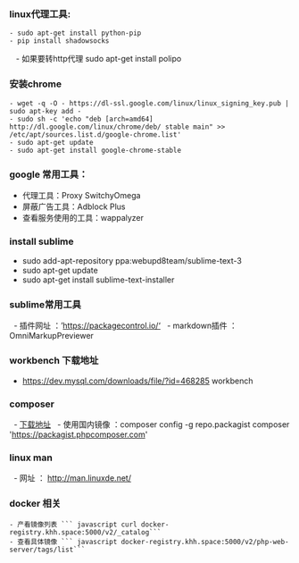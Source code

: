 
### linux代理工具:

    - sudo apt-get install python-pip
    - pip install shadowsocks
    - 如果要转http代理 sudo apt-get install polipo

### 安装chrome

    - wget -q -O - https://dl-ssl.google.com/linux/linux_signing_key.pub | sudo apt-key add -
    - sudo sh -c 'echo "deb [arch=amd64] http://dl.google.com/linux/chrome/deb/ stable main" >> /etc/apt/sources.list.d/google-chrome.list'
    - sudo apt-get update
    - sudo apt-get install google-chrome-stable

### google 常用工具：

   - 代理工具：Proxy SwitchyOmega
   - 屏蔽广告工具：Adblock Plus
   - 查看服务使用的工具：wappalyzer

### install sublime

   - sudo add-apt-repository ppa:webupd8team/sublime-text-3
   - sudo apt-get update
   - sudo apt-get install sublime-text-installer

### sublime常用工具

   - 插件网址 ：’https://packagecontrol.io/‘
   - markdown插件 ：OmniMarkupPreviewer

### workbench 下载地址

   - https://dev.mysql.com/downloads/file/?id=468285 workbench

### composer

   - [下载地址](https://getcomposer.org/download/)
   - 使用国内镜像 ：composer config -g repo.packagist composer 'https://packagist.phpcomposer.com'

### linux man

   - 网址 ： http://man.linuxde.net/

### docker 相关

    - 产看镜像列表 ``` javascript curl docker-registry.khh.space:5000/v2/_catalog```
    - 查看具体镜像 ``` javascript docker-registry.khh.space:5000/v2/php-web-server/tags/list```

